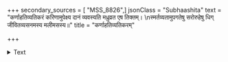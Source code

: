 +++
secondary_sources = [ "MSS_8826",]
jsonClass = "Subhaashita"
text = "कर्णाहतिव्यतिकरं करिणामुपेक्ष्य दानं व्यवस्यति मध्रुव्रत एष तिक्तम्।  \nस्मर्तव्यतामुपगतेषु सरोरुहेषु धिग् जीवितव्यसनमस्य मलीमसस्य॥"
title = "कर्णाहतिव्यतिकरम्"

+++

<details><summary>Text</summary>

कर्णाहतिव्यतिकरं करिणामुपेक्ष्य दानं व्यवस्यति मध्रुव्रत एष तिक्तम्।  
स्मर्तव्यतामुपगतेषु सरोरुहेषु धिग् जीवितव्यसनमस्य मलीमसस्य॥
</details>
